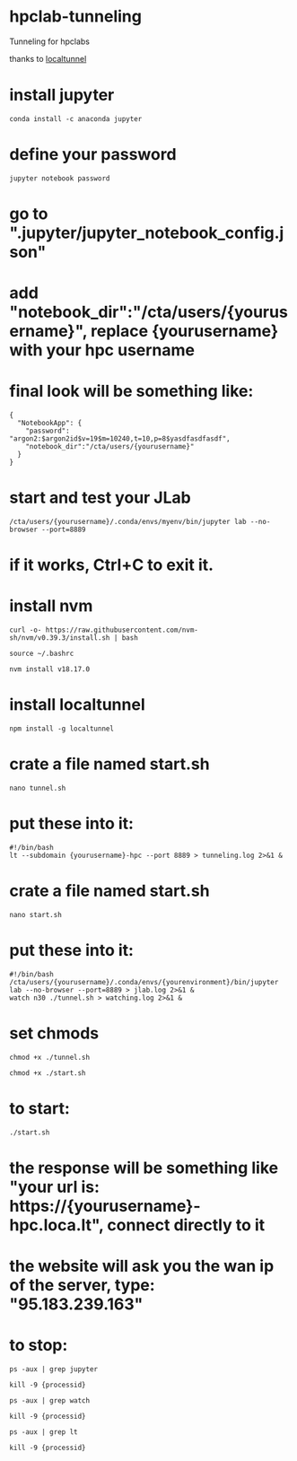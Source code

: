 # hpclab-tunneling
Tunneling for hpclabs

thanks to [localtunnel](https://github.com/localtunnel/localtunnel)


# install jupyter
```
conda install -c anaconda jupyter
```


# define your password
```
jupyter notebook password
```



# go to ".jupyter/jupyter_notebook_config.json"
# add "notebook_dir":"/cta/users/{yourusername}", replace {yourusername} with your hpc username
# final look will be something like:

```
{
  "NotebookApp": {
    "password": "argon2:$argon2id$v=19$m=10240,t=10,p=8$yasdfasdfasdf",
    "notebook_dir":"/cta/users/{yourusername}"
  }
}
```




# start and test your JLab
```
/cta/users/{yourusername}/.conda/envs/myenv/bin/jupyter lab --no-browser --port=8889
```
# if it works, Ctrl+C to exit it.






# install nvm
```
curl -o- https://raw.githubusercontent.com/nvm-sh/nvm/v0.39.3/install.sh | bash
```
```
source ~/.bashrc
```
```
nvm install v18.17.0
```







# install localtunnel
```
npm install -g localtunnel
```





# crate a file named start.sh
```
nano tunnel.sh
```

# put these into it:
```
#!/bin/bash
lt --subdomain {yourusername}-hpc --port 8889 > tunneling.log 2>&1 &
```






# crate a file named start.sh
```
nano start.sh
```


# put these into it:
```
#!/bin/bash
/cta/users/{yourusername}/.conda/envs/{yourenvironment}/bin/jupyter lab --no-browser --port=8889 > jlab.log 2>&1 & 
watch n30 ./tunnel.sh > watching.log 2>&1 & 
```



# set chmods
```
chmod +x ./tunnel.sh
```
```
chmod +x ./start.sh
```





# to start:
```
./start.sh
```



# the response will be something like "your url is: https://{yourusername}-hpc.loca.lt", connect directly to it
# the website will ask you the wan ip of the server, type: "95.183.239.163"




# to stop:
```
ps -aux | grep jupyter
```
```
kill -9 {processid}
```


```
ps -aux | grep watch
```
```
kill -9 {processid}
```


```
ps -aux | grep lt
```
```
kill -9 {processid}
```


